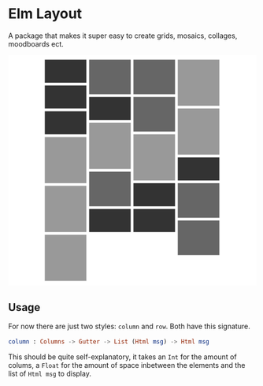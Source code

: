 #  Elm Layout
A package that makes it super easy to create grids, mosaics, collages, moodboards ect.

<img src="./example.png">

## Usage
For now there are just two styles: `column` and `row`. Both have this signature.
```elm 
column : Columns -> Gutter -> List (Html msg) -> Html msg
```
This should be quite self-explanatory, it takes an `Int` for the amount of colums, a `Float` for the amount of space inbetween the elements and the list of `Html msg` to display.  
